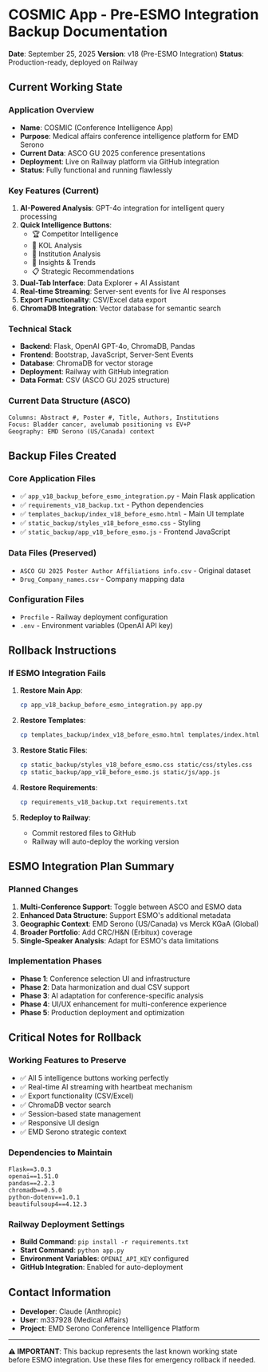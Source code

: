 # COSMIC App - Pre-ESMO Integration Backup Documentation

**Date**: September 25, 2025
**Version**: v18 (Pre-ESMO Integration)
**Status**: Production-ready, deployed on Railway

## Current Working State

### Application Overview
- **Name**: COSMIC (Conference Intelligence App)
- **Purpose**: Medical affairs conference intelligence platform for EMD Serono
- **Current Data**: ASCO GU 2025 conference presentations
- **Deployment**: Live on Railway platform via GitHub integration
- **Status**: Fully functional and running flawlessly

### Key Features (Current)
1. **AI-Powered Analysis**: GPT-4o integration for intelligent query processing
2. **Quick Intelligence Buttons**:
   - 🏆 Competitor Intelligence
   - 👥 KOL Analysis
   - 🏥 Institution Analysis
   - 🧭 Insights & Trends
   - 📋 Strategic Recommendations
3. **Dual-Tab Interface**: Data Explorer + AI Assistant
4. **Real-time Streaming**: Server-sent events for live AI responses
5. **Export Functionality**: CSV/Excel data export
6. **ChromaDB Integration**: Vector database for semantic search

### Technical Stack
- **Backend**: Flask, OpenAI GPT-4o, ChromaDB, Pandas
- **Frontend**: Bootstrap, JavaScript, Server-Sent Events
- **Database**: ChromaDB for vector storage
- **Deployment**: Railway with GitHub integration
- **Data Format**: CSV (ASCO GU 2025 structure)

### Current Data Structure (ASCO)
```
Columns: Abstract #, Poster #, Title, Authors, Institutions
Focus: Bladder cancer, avelumab positioning vs EV+P
Geography: EMD Serono (US/Canada) context
```

## Backup Files Created

### Core Application Files
- ✅ `app_v18_backup_before_esmo_integration.py` - Main Flask application
- ✅ `requirements_v18_backup.txt` - Python dependencies
- ✅ `templates_backup/index_v18_before_esmo.html` - Main UI template
- ✅ `static_backup/styles_v18_before_esmo.css` - Styling
- ✅ `static_backup/app_v18_before_esmo.js` - Frontend JavaScript

### Data Files (Preserved)
- `ASCO GU 2025 Poster Author Affiliations info.csv` - Original dataset
- `Drug_Company_names.csv` - Company mapping data

### Configuration Files
- `Procfile` - Railway deployment configuration
- `.env` - Environment variables (OpenAI API key)

## Rollback Instructions

### If ESMO Integration Fails
1. **Restore Main App**:
   ```bash
   cp app_v18_backup_before_esmo_integration.py app.py
   ```

2. **Restore Templates**:
   ```bash
   cp templates_backup/index_v18_before_esmo.html templates/index.html
   ```

3. **Restore Static Files**:
   ```bash
   cp static_backup/styles_v18_before_esmo.css static/css/styles.css
   cp static_backup/app_v18_before_esmo.js static/js/app.js
   ```

4. **Restore Requirements**:
   ```bash
   cp requirements_v18_backup.txt requirements.txt
   ```

5. **Redeploy to Railway**:
   - Commit restored files to GitHub
   - Railway will auto-deploy the working version

## ESMO Integration Plan Summary

### Planned Changes
1. **Multi-Conference Support**: Toggle between ASCO and ESMO data
2. **Enhanced Data Structure**: Support ESMO's additional metadata
3. **Geographic Context**: EMD Serono (US/Canada) vs Merck KGaA (Global)
4. **Broader Portfolio**: Add CRC/H&N (Erbitux) coverage
5. **Single-Speaker Analysis**: Adapt for ESMO's data limitations

### Implementation Phases
- **Phase 1**: Conference selection UI and infrastructure
- **Phase 2**: Data harmonization and dual CSV support
- **Phase 3**: AI adaptation for conference-specific analysis
- **Phase 4**: UI/UX enhancement for multi-conference experience
- **Phase 5**: Production deployment and optimization

## Critical Notes for Rollback

### Working Features to Preserve
- ✅ All 5 intelligence buttons working perfectly
- ✅ Real-time AI streaming with heartbeat mechanism
- ✅ Export functionality (CSV/Excel)
- ✅ ChromaDB vector search
- ✅ Session-based state management
- ✅ Responsive UI design
- ✅ EMD Serono strategic context

### Dependencies to Maintain
```
Flask==3.0.3
openai==1.51.0
pandas==2.2.3
chromadb==0.5.0
python-dotenv==1.0.1
beautifulsoup4==4.12.3
```

### Railway Deployment Settings
- **Build Command**: `pip install -r requirements.txt`
- **Start Command**: `python app.py`
- **Environment Variables**: `OPENAI_API_KEY` configured
- **GitHub Integration**: Enabled for auto-deployment

## Contact Information
- **Developer**: Claude (Anthropic)
- **User**: m337928 (Medical Affairs)
- **Project**: EMD Serono Conference Intelligence Platform

---

**⚠️ IMPORTANT**: This backup represents the last known working state before ESMO integration. Use these files for emergency rollback if needed.